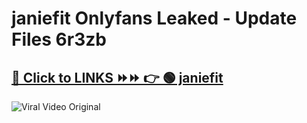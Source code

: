 
 # janiefit Onlyfans Leaked - Update Files 6r3zb

## <h2><a href="https://clipsfans.com/janiefit&ref=git">🔗 Click to LINKS ⏩⏩ 👉 🟢 janiefit </a></h2>

<a href="https://clipsfans.com/janiefit&ref=git" rel="nofollow" data-target="animated-image.originalLink"><img src="https://i.ibb.co.com/xMMVF88/686577567.gif" alt="Viral Video Original" style="max-width: 100%; display: inline-block;" data-target="animated-image.originalImage"></a>

